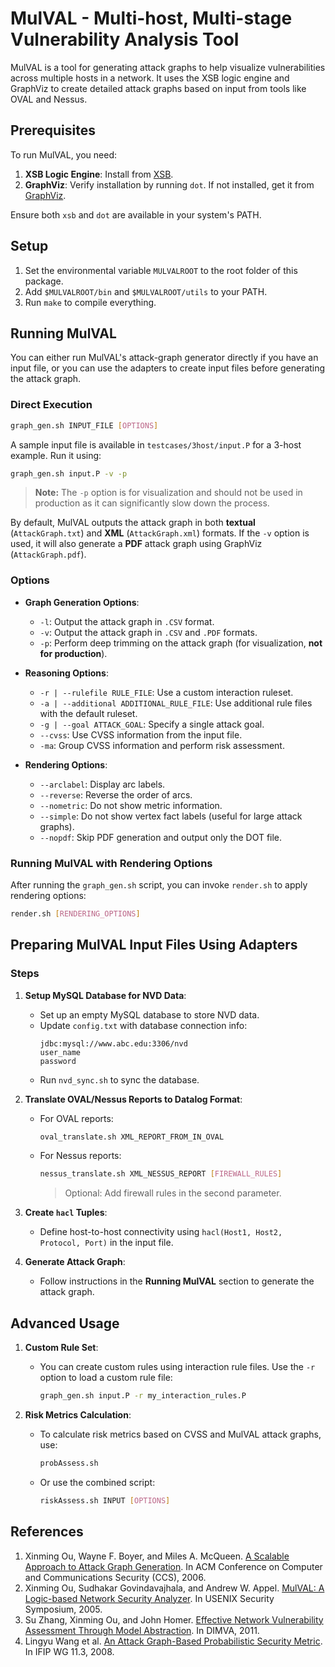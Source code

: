 # MulVAL - Multi-host, Multi-stage Vulnerability Analysis Tool

MulVAL is a tool for generating attack graphs to help visualize vulnerabilities across multiple hosts in a network. It uses the XSB logic engine and GraphViz to create detailed attack graphs based on input from tools like OVAL and Nessus.

## Prerequisites

To run MulVAL, you need:

1. **XSB Logic Engine**: Install from [XSB](http://xsb.sourceforge.net/).
2. **GraphViz**: Verify installation by running `dot`. If not installed, get it from [GraphViz](http://www.graphviz.org/).

Ensure both `xsb` and `dot` are available in your system's PATH.

## Setup

1. Set the environmental variable `MULVALROOT` to the root folder of this package.
2. Add `$MULVALROOT/bin` and `$MULVALROOT/utils` to your PATH.
3. Run `make` to compile everything.

## Running MulVAL

You can either run MulVAL's attack-graph generator directly if you have an input file, or you can use the adapters to create input files before generating the attack graph.

### Direct Execution

```bash
graph_gen.sh INPUT_FILE [OPTIONS]
```

A sample input file is available in `testcases/3host/input.P` for a 3-host example. Run it using:

```bash
graph_gen.sh input.P -v -p
```

> **Note:** The `-p` option is for visualization and should not be used in production as it can significantly slow down the process.

By default, MulVAL outputs the attack graph in both **textual** (`AttackGraph.txt`) and **XML** (`AttackGraph.xml`) formats. If the `-v` option is used, it will also generate a **PDF** attack graph using GraphViz (`AttackGraph.pdf`).

### Options

- **Graph Generation Options**:
  - `-l`: Output the attack graph in `.CSV` format.
  - `-v`: Output the attack graph in `.CSV` and `.PDF` formats.
  - `-p`: Perform deep trimming on the attack graph (for visualization, **not for production**).

- **Reasoning Options**:
  - `-r | --rulefile RULE_FILE`: Use a custom interaction ruleset.
  - `-a | --additional ADDITIONAL_RULE_FILE`: Use additional rule files with the default ruleset.
  - `-g | --goal ATTACK_GOAL`: Specify a single attack goal.
  - `--cvss`: Use CVSS information from the input file.
  - `-ma`: Group CVSS information and perform risk assessment.

- **Rendering Options**:
  - `--arclabel`: Display arc labels.
  - `--reverse`: Reverse the order of arcs.
  - `--nometric`: Do not show metric information.
  - `--simple`: Do not show vertex fact labels (useful for large attack graphs).
  - `--nopdf`: Skip PDF generation and output only the DOT file.

### Running MulVAL with Rendering Options

After running the `graph_gen.sh` script, you can invoke `render.sh` to apply rendering options:

```bash
render.sh [RENDERING_OPTIONS]
```

## Preparing MulVAL Input Files Using Adapters

### Steps

1. **Setup MySQL Database for NVD Data**:
   - Set up an empty MySQL database to store NVD data.
   - Update `config.txt` with database connection info:
     ```
     jdbc:mysql://www.abc.edu:3306/nvd
     user_name
     password
     ```
   - Run `nvd_sync.sh` to sync the database.

2. **Translate OVAL/Nessus Reports to Datalog Format**:
   - For OVAL reports:
     ```bash
     oval_translate.sh XML_REPORT_FROM_IN_OVAL
     ```
   - For Nessus reports:
     ```bash
     nessus_translate.sh XML_NESSUS_REPORT [FIREWALL_RULES]
     ```
     > Optional: Add firewall rules in the second parameter.

3. **Create `hacl` Tuples**:
   - Define host-to-host connectivity using `hacl(Host1, Host2, Protocol, Port)` in the input file.

4. **Generate Attack Graph**:
   - Follow instructions in the **Running MulVAL** section to generate the attack graph.

## Advanced Usage

1. **Custom Rule Set**:
   - You can create custom rules using interaction rule files. Use the `-r` option to load a custom rule file:
     ```bash
     graph_gen.sh input.P -r my_interaction_rules.P
     ```

2. **Risk Metrics Calculation**:
   - To calculate risk metrics based on CVSS and MulVAL attack graphs, use:
     ```bash
     probAssess.sh
     ```

   - Or use the combined script:
     ```bash
     riskAssess.sh INPUT [OPTIONS]
     ```

## References

1. Xinming Ou, Wayne F. Boyer, and Miles A. McQueen. [A Scalable Approach to Attack Graph Generation](https://dl.acm.org/doi/10.1145/1180405.1180471). In ACM Conference on Computer and Communications Security (CCS), 2006.
2. Xinming Ou, Sudhakar Govindavajhala, and Andrew W. Appel. [MulVAL: A Logic-based Network Security Analyzer](https://www.usenix.org/conference/14th-usenix-security-symposium/mulval-logic-based-network-security-analyzer). In USENIX Security Symposium, 2005.
3. Su Zhang, Xinming Ou, and John Homer. [Effective Network Vulnerability Assessment Through Model Abstraction](https://link.springer.com/chapter/10.1007/978-3-642-22629-7_14). In DIMVA, 2011.
4. Lingyu Wang et al. [An Attack Graph-Based Probabilistic Security Metric](https://link.springer.com/chapter/10.1007/978-3-642-18519-8_15). In IFIP WG 11.3, 2008.

